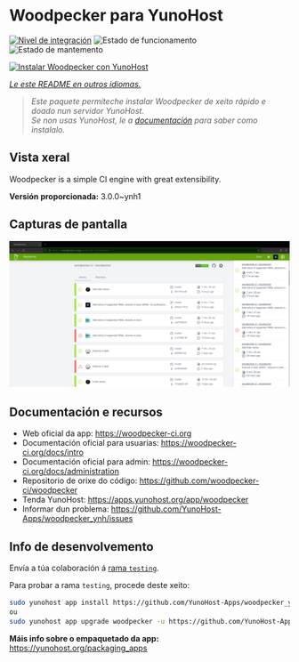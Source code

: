 <!--
NOTA: Este README foi creado automáticamente por <https://github.com/YunoHost/apps/tree/master/tools/readme_generator>
NON debe editarse manualmente.
-->

# Woodpecker para YunoHost

[![Nivel de integración](https://apps.yunohost.org/badge/integration/woodpecker)](https://ci-apps.yunohost.org/ci/apps/woodpecker/)
![Estado de funcionamento](https://apps.yunohost.org/badge/state/woodpecker)
![Estado de mantemento](https://apps.yunohost.org/badge/maintained/woodpecker)

[![Instalar Woodpecker con YunoHost](https://install-app.yunohost.org/install-with-yunohost.svg)](https://install-app.yunohost.org/?app=woodpecker)

*[Le este README en outros idiomas.](./ALL_README.md)*

> *Este paquete permíteche instalar Woodpecker de xeito rápido e doado nun servidor YunoHost.*  
> *Se non usas YunoHost, le a [documentación](https://yunohost.org/install) para saber como instalalo.*

## Vista xeral

Woodpecker is a simple CI engine with great extensibility.


**Versión proporcionada:** 3.0.0~ynh1

## Capturas de pantalla

![Captura de pantalla de Woodpecker](./doc/screenshots/woodpecker.png)

## Documentación e recursos

- Web oficial da app: <https://woodpecker-ci.org>
- Documentación oficial para usuarias: <https://woodpecker-ci.org/docs/intro>
- Documentación oficial para admin: <https://woodpecker-ci.org/docs/administration>
- Repositorio de orixe do código: <https://github.com/woodpecker-ci/woodpecker>
- Tenda YunoHost: <https://apps.yunohost.org/app/woodpecker>
- Informar dun problema: <https://github.com/YunoHost-Apps/woodpecker_ynh/issues>

## Info de desenvolvemento

Envía a túa colaboración á [rama `testing`](https://github.com/YunoHost-Apps/woodpecker_ynh/tree/testing).

Para probar a rama `testing`, procede deste xeito:

```bash
sudo yunohost app install https://github.com/YunoHost-Apps/woodpecker_ynh/tree/testing --debug
ou
sudo yunohost app upgrade woodpecker -u https://github.com/YunoHost-Apps/woodpecker_ynh/tree/testing --debug
```

**Máis info sobre o empaquetado da app:** <https://yunohost.org/packaging_apps>
